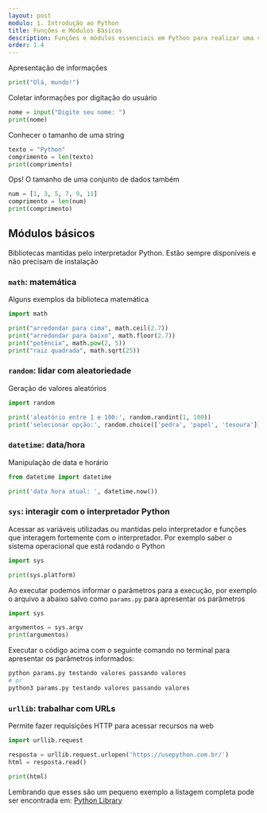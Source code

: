 ```yaml
---
layout: post
modulo: 1. Introdução ao Python
title: Funções e Módulos Básicos
description: Funções e módulos essenciais em Python para realizar uma variedade de tarefas. Vamos destacar algumas das funções e módulos mais simples e úteis nesta linguagem
order: 1.4
---
```


Apresentação de informações

```python
print("Olá, mundo!")
```

Coletar informações por digitação do usuário

```python
nome = input("Digite seu nome: ")
print(nome)
```

Conhecer o tamanho de uma string

```python
texto = "Python"
comprimento = len(texto)
print(comprimento)
```

Ops! O tamanho de uma conjunto de dados também

```python
num = [1, 3, 5, 7, 9, 11]
comprimento = len(num)
print(comprimento)
```

## Módulos básicos

Bibliotecas mantidas pelo interpretador Python. Estão sempre disponíveis e não precisam de instalação

### `math`: matemática

Alguns exemplos da biblioteca matemática

```python
import math

print("arredondar para cima", math.ceil(2.7))
print("arredondar para baixo", math.floor(2.7))
print("potência", math.pow(2, 5))
print("raiz quadrada", math.sqrt(25))
```

### `random`: lidar com aleatoriedade

Geração de valores aleatórios

```python
import random

print('aleatório entre 1 e 100:', random.randint(1, 100))
print('selecionar opção:', random.choice(['pedra', 'papel', 'tesoura']))
```

### `datetime`: data/hora

Manipulação de data e horário

```python
from datetime import datetime

print('data hora atual: ', datetime.now())
```

### `sys`: interagir com o interpretador Python

Acessar as variáveis utilizadas ou mantidas pelo interpretador e funções que interagem fortemente com o interpretador. Por exemplo saber o sistema operacional que está rodando o Python

```python
import sys

print(sys.platform)
```

Ao executar podemos informar o parâmetros para a execução, por exemplo o arquivo a abaixo salvo como `params.py` para apresentar os parâmetros

```python
import sys

argumentos = sys.argv
print(argumentos)
```

Executar o código acima com o seguinte comando no terminal para apresentar os parâmetros informados:

```python
python params.py testando valores passando valores
# or 
python3 params.py testando valores passando valores
```

### `urllib`: trabalhar com URLs

Permite fazer requisições HTTP para acessar recursos na web

```python
import urllib.request

resposta = urllib.request.urlopen('https://usepython.com.br/')
html = resposta.read()

print(html)
```

Lembrando que esses são um pequeno exemplo a listagem completa pode ser encontrada em: [Python Library](https://docs.python.org/3/library/index.html)
